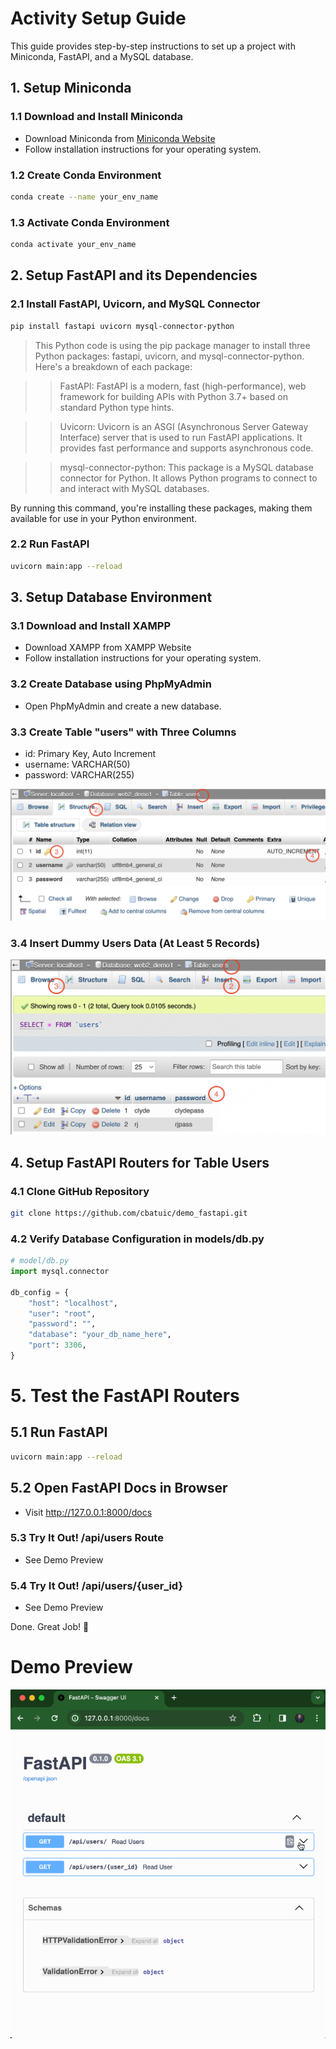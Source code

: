 # Activity Setup Guide

This guide provides step-by-step instructions to set up a project with Miniconda, FastAPI, and a MySQL database.

## 1. Setup Miniconda

### 1.1 Download and Install Miniconda
- Download Miniconda from [Miniconda Website](https://docs.conda.io/en/latest/miniconda.html)
- Follow installation instructions for your operating system.

### 1.2 Create Conda Environment
```bash
conda create --name your_env_name
```

### 1.3 Activate Conda Environment
```bash
conda activate your_env_name
```

## 2. Setup FastAPI and its Dependencies

### 2.1 Install FastAPI, Uvicorn, and MySQL Connector
```bash
pip install fastapi uvicorn mysql-connector-python
```
> This Python code is using the pip package manager to install three Python packages: fastapi, uvicorn, and mysql-connector-python. Here's a breakdown of each package:

>> FastAPI: FastAPI is a modern, fast (high-performance), web framework for building APIs with Python 3.7+ based on standard Python type hints.

>> Uvicorn: Uvicorn is an ASGI (Asynchronous Server Gateway Interface) server that is used to run FastAPI applications. It provides fast performance and supports asynchronous code.

>> mysql-connector-python: This package is a MySQL database connector for Python. It allows Python programs to connect to and interact with MySQL databases.

By running this command, you're installing these packages, making them available for use in your Python environment.
### 2.2 Run FastAPI
```bash
uvicorn main:app --reload
```

## 3. Setup Database Environment

### 3.1 Download and Install XAMPP
- Download XAMPP from XAMPP Website
- Follow installation instructions for your operating system.

### 3.2 Create Database using PhpMyAdmin
- Open PhpMyAdmin and create a new database.

### 3.3 Create Table "users" with Three Columns
- id: Primary Key, Auto Increment
- username: VARCHAR(50)
- password: VARCHAR(255)

![Demo Preview](https://raw.githubusercontent.com/cbatuic/demo_fastapi/main/fastapi_demo_3_3_1.png)

### 3.4 Insert Dummy Users Data (At Least 5 Records)

![Demo Preview](https://raw.githubusercontent.com/cbatuic/demo_fastapi/main/fastapi_demo_3_4_1.png)

## 4. Setup FastAPI Routers for Table Users

### 4.1 Clone GitHub Repository
```bash
git clone https://github.com/cbatuic/demo_fastapi.git
```

### 4.2 Verify Database Configuration in models/db.py
```python
# model/db.py
import mysql.connector

db_config = {
    "host": "localhost",
    "user": "root",
    "password": "",
    "database": "your_db_name_here",
    "port": 3306,
}
```

# 5. Test the FastAPI Routers

## 5.1 Run FastAPI
```bash
uvicorn main:app --reload
```

## 5.2 Open FastAPI Docs in Browser
- Visit http://127.0.0.1:8000/docs

### 5.3 Try It Out! /api/users Route
- See Demo Preview
  
### 5.4 Try It Out! /api/users/{user_id}
- See Demo Preview

Done. Great Job! 🎉

# Demo Preview

![Demo Preview](https://raw.githubusercontent.com/cbatuic/demo_fastapi/main/fastapi_demo_preview.gif)
